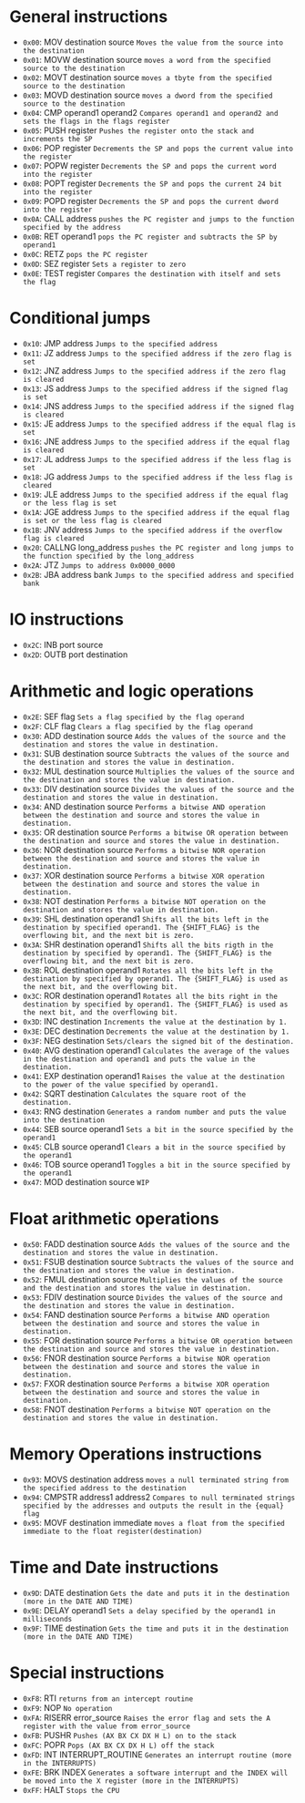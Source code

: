# General instructions

- `0x00`: MOV       destination source      `Moves the value from the source into the destination`
- `0x01`: MOVW      destination source      `moves a word from the specified source to the destination`
- `0x02`: MOVT      destination source      `moves a tbyte from the specified source to the destination`
- `0x03`: MOVD      destination source      `moves a dword from the specified source to the destination`
- `0x04`: CMP       operand1 operand2       `Compares operand1 and operand2 and sets the flags in the flags register`
- `0x05`: PUSH      register                `Pushes the register onto the stack and increments the SP`
- `0x06`: POP       register                `Decrements the SP and pops the current value into the register`
- `0x07`: POPW      register                `Decrements the SP and pops the current word into the register`
- `0x08`: POPT      register                `Decrements the SP and pops the current 24 bit into the register`
- `0x09`: POPD      register                `Decrements the SP and pops the current dword into the register`
- `0x0A`: CALL      address                 `pushes the PC register and jumps to the function specified by the address`
- `0x0B`: RET       operand1                `pops the PC register and subtracts the SP by operand1`
- `0x0C`: RETZ                              `pops the PC register`
- `0x0D`: SEZ       register                `Sets a register to zero`
- `0x0E`: TEST      register                `Compares the destination with itself and sets the flag`

# Conditional jumps

- `0x10`: JMP       address                 `Jumps to the specified address`
- `0x11`: JZ        address                 `Jumps to the specified address if the zero flag is set`
- `0x12`: JNZ       address                 `Jumps to the specified address if the zero flag is cleared`
- `0x13`: JS        address                 `Jumps to the specified address if the signed flag is set`
- `0x14`: JNS       address                 `Jumps to the specified address if the signed flag is cleared`
- `0x15`: JE        address                 `Jumps to the specified address if the equal flag is set`
- `0x16`: JNE       address                 `Jumps to the specified address if the equal flag is cleared`
- `0x17`: JL        address                 `Jumps to the specified address if the less flag is set`
- `0x18`: JG        address                 `Jumps to the specified address if the less flag is cleared`
- `0x19`: JLE       address                 `Jumps to the specified address if the equal flag or the less flag is set`
- `0x1A`: JGE       address                 `Jumps to the specified address if the equal flag is set or the less flag is cleared`
- `0x1B`: JNV       address                 `Jumps to the specified address if the overflow flag is cleared`
- `0x20`: CALLNG    long_address            `pushes the PC register and long jumps to the function specified by the long_address`
- `0x2A`: JTZ                               `Jumps to address 0x0000_0000`
- `0x2B`: JBA       address bank            `Jumps to the specified address and specified bank`

# IO instructions

- `0x2C`: INB       port source
- `0x2D`: OUTB      port destination

# Arithmetic and logic operations

- `0x2E`: SEF       flag                    `Sets a flag specified by the flag operand`
- `0x2F`: CLF       flag                    `Clears a flag specified by the flag operand`
- `0x30`: ADD       destination source      `Adds the values of the source and the destination and stores the value in destination.`
- `0x31`: SUB       destination source      `Subtracts the values of the source and the destination and stores the value in destination.`
- `0x32`: MUL       destination source      `Multiplies the values of the source and the destination and stores the value in destination.`
- `0x33`: DIV       destination source      `Divides the values of the source and the destination and stores the value in destination.`
- `0x34`: AND       destination source      `Performs a bitwise AND operation between the destination and source and stores the value in destination.`
- `0x35`: OR        destination source      `Performs a bitwise OR operation between the destination and source and stores the value in destination.`
- `0x36`: NOR       destination source      `Performs a bitwise NOR operation between the destination and source and stores the value in destination.`
- `0x37`: XOR       destination source      `Performs a bitwise XOR operation between the destination and source and stores the value in destination.`
- `0x38`: NOT       destination             `Performs a bitwise NOT operation on the destination and stores the value in destination.`
- `0x39`: SHL       destination operand1    `Shifts all the bits left in the destination by specified operand1. The {SHIFT_FLAG} is the overflowing bit, and the next bit is zero.`
- `0x3A`: SHR       destination operand1    `Shifts all the bits rigth in the destination by specified by operand1. The {SHIFT_FLAG} is the overflowing bit, and the next bit is zero.`
- `0x3B`: ROL       destination operand1    `Rotates all the bits left in the destination by specified by operand1. The {SHIFT_FLAG} is used as the next bit, and the overflowing bit.`
- `0x3C`: ROR       destination operand1    `Rotates all the bits right in the destination by specified by operand1. The {SHIFT_FLAG} is used as the next bit, and the overflowing bit.`
- `0x3D`: INC       destination             `Increments the value at the destination by 1.`
- `0x3E`: DEC       destination             `Decrements the value at the destination by 1.`
- `0x3F`: NEG       destination             `Sets/clears the signed bit of the destination.`
- `0x40`: AVG       destination operand1    `Calculates the average of the values in the destination and operand1 and puts the value in the destination.`
- `0x41`: EXP       destination operand1    `Raises the value at the destination to the power of the value specified by operand1.`
- `0x42`: SQRT      destination             `Calculates the square root of the destination.`
- `0x43`: RNG       destination             `Generates a random number and puts the value into the destination`
- `0x44`: SEB       source operand1         `Sets a bit in the source specified by the operand1`
- `0x45`: CLB       source operand1         `Clears a bit in the source specified by the operand1`
- `0x46`: TOB       source operand1         `Toggles a bit in the source specified by the operand1`
- `0x47`: MOD       destination source      `WIP`

# Float arithmetic operations

- `0x50`: FADD      destination source      `Adds the values of the source and the destination and stores the value in destination.`
- `0x51`: FSUB      destination source      `Subtracts the values of the source and the destination and stores the value in destination.`
- `0x52`: FMUL      destination source      `Multiplies the values of the source and the destination and stores the value in destination.`
- `0x53`: FDIV      destination source      `Divides the values of the source and the destination and stores the value in destination.`
- `0x54`: FAND      destination source      `Performs a bitwise AND operation between the destination and source and stores the value in destination.`
- `0x55`: FOR       destination source      `Performs a bitwise OR operation between the destination and source and stores the value in destination.`
- `0x56`: FNOR      destination source      `Performs a bitwise NOR operation between the destination and source and stores the value in destination.`
- `0x57`: FXOR      destination source      `Performs a bitwise XOR operation between the destination and source and stores the value in destination.`
- `0x58`: FNOT      destination             `Performs a bitwise NOT operation on the destination and stores the value in destination.`

# Memory Operations instructions

- `0x93`: MOVS      destination address     `moves a null terminated string from the specified address to the destination`
- `0x94`: CMPSTR    address1 address2       `Compares to null terminated strings specified by the addresses and outputs the result in the {equal} flag`
- `0x95`: MOVF      destination immediate   `moves a float from the specified immediate to the float register(destination)`

# Time and Date instructions

- `0x9D`: DATE      destination             `Gets the date and puts it in the destination (more in the DATE AND TIME)`
- `0x9E`: DELAY     operand1                `Sets a delay specified by the operand1 in milliseconds`
- `0x9F`: TIME      destination             `Gets the time and puts it in the destination (more in the DATE AND TIME)`

# Special instructions

- `0xF8`: RTI                               `returns from an intercept routine`
- `0xF9`: NOP                               `No operation`
- `0xFA`: RISERR    error_source            `Raises the error flag and sets the A register with the value from error_source`
- `0xFB`: PUSHR                             `Pushes (AX BX CX DX H L) on to the stack`
- `0xFC`: POPR                              `Pops (AX BX CX DX H L) off the stack`
- `0xFD`: INT       INTERRUPT_ROUTINE       `Generates an interrupt routine (more in the INTERRUPTS)`
- `0xFE`: BRK       INDEX                   `Generates a software interrupt and the INDEX will be moved into the X register (more in the INTERRUPTS)`
- `0xFF`: HALT                              `Stops the CPU`
